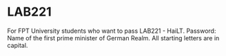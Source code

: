 # LAB221
For FPT University students who want to pass LAB221 - HaiLT.
Password: Name of the first prime minister of German Realm. All starting letters are in capital.
